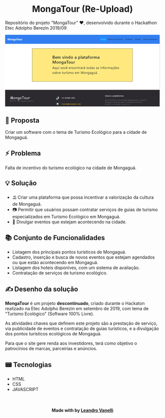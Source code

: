 <h1 align="center">MongaTour (Re-Upload)</h1>

Repositório do projeto "MongaTour" ❤️, desenvolvido durante o Hackathon Etec Adolpho Berezin 2019/09

![Página inicial do MongaTour](home.png)

## 📜 Proposta

Criar um software com o tema de Turismo Ecológico para a cidade de Mongaguá.

## ⚡ Problema

Falta de incentivo do turismo ecológico na cidade de Mongaguá.

## 💡 Solução

* ⛱️ Criar uma plataforma que possa incentivar a valorização da cultura de Mongaguá.
* 📷 Permitir que usuários possam contratar serviços de guias de turismo especializados em Turismo Ecológico em Mongaguá.
* 💃 Divulgar eventos que estejam acontecendo na cidade.

## 📚 Conjunto de Funcionalidades

* Listagem dos principais pontos turísticos de Mongaguá.
* Cadastro, inserção e busca de novos eventos que estejam agendados ou que estão acontecendo em Mongaguá.
* Listagem dos hoteis disponíves, com um sistema de avaliação.
* Contratação de serviços de turismo ecológico.

## ✍️ Desenho da solução

  **MongaTour** é um projeto **descontinuado**, criado durante o Hackaton realizado na Etec Adolpho Berezin em setembro de 2019, com tema de "Turismo Ecológico" (Software 100% Livre).
  
  As atividades chaves que definem este projeto são a prestação de serviço, via publicidade de eventos e contratação de guias turísticos, e a divulgação dos pontos turísticos ecológicos de Mongaguá.
  
  Para que o site gere renda aos investidores, terá como objetivo o patrocínios de marcas, parceirias e anúncios.

## 📟 Tecnologias

* HTML
* CSS
* JAVASCRIPT

<br><h4 align=center>Made with by <a target="_blank" href="https://github.com/LeoVanelli" >Leandro Vanelli</a></h4>
